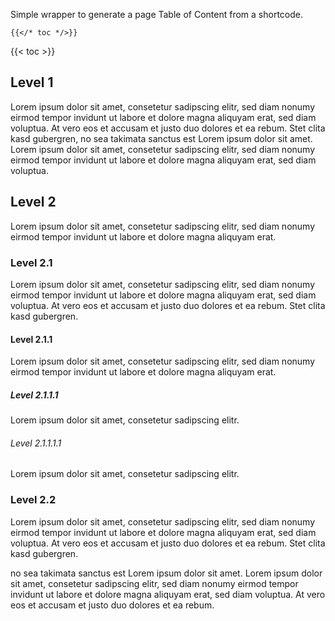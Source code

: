 Simple wrapper to generate a page Table of Content from a shortcode.

```tpl
{{</* toc */>}}
```

{{< toc >}}

## Level 1

Lorem ipsum dolor sit amet, consetetur sadipscing elitr, sed diam nonumy eirmod tempor invidunt ut labore et dolore magna aliquyam erat, sed diam voluptua. At vero eos et accusam et justo duo dolores et ea rebum. Stet clita kasd gubergren, no sea takimata sanctus est Lorem ipsum dolor sit amet. Lorem ipsum dolor sit amet, consetetur sadipscing elitr, sed diam nonumy eirmod tempor invidunt ut labore et dolore magna aliquyam erat, sed diam voluptua.

## Level 2

Lorem ipsum dolor sit amet, consetetur sadipscing elitr, sed diam nonumy eirmod tempor invidunt ut labore et dolore magna aliquyam erat.

### Level 2.1

Lorem ipsum dolor sit amet, consetetur sadipscing elitr, sed diam nonumy eirmod tempor invidunt ut labore et dolore magna aliquyam erat, sed diam voluptua. At vero eos et accusam et justo duo dolores et ea rebum. Stet clita kasd gubergren.

#### Level 2.1.1

Lorem ipsum dolor sit amet, consetetur sadipscing elitr, sed diam nonumy eirmod tempor invidunt ut labore et dolore magna aliquyam erat.

##### Level 2.1.1.1

Lorem ipsum dolor sit amet, consetetur sadipscing elitr.

###### Level 2.1.1.1.1

Lorem ipsum dolor sit amet, consetetur sadipscing elitr.

### Level 2.2

Lorem ipsum dolor sit amet, consetetur sadipscing elitr, sed diam nonumy eirmod tempor invidunt ut labore et dolore magna aliquyam erat, sed diam voluptua. At vero eos et accusam et justo duo dolores et ea rebum. Stet clita kasd gubergren.

no sea takimata sanctus est Lorem ipsum dolor sit amet. Lorem ipsum dolor sit amet, consetetur sadipscing elitr, sed diam nonumy eirmod tempor invidunt ut labore et dolore magna aliquyam erat, sed diam voluptua. At vero eos et accusam et justo duo dolores et ea rebum.
